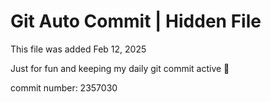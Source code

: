 # Git Auto Commit | Hidden File

This file was added Feb 12, 2025

Just for fun and keeping my daily git commit active 🤪

commit number: 2357030
